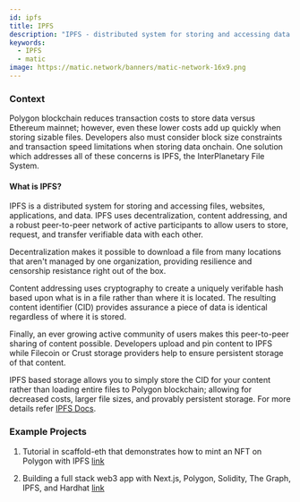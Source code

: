 ```yaml
---
id: ipfs
title: IPFS
description: "IPFS - distributed system for storing and accessing data."
keywords:
  - IPFS
  - matic
image: https://matic.network/banners/matic-network-16x9.png
---
```



### Context

Polygon blockchain reduces transaction costs to store data versus Ethereum mainnet; however, even these lower costs add up quickly when storing sizable files. Developers also must consider block size constraints and transaction speed limitations when storing data onchain. One solution which addresses all of these concerns is IPFS, the InterPlanetary File System.&#x20;

#### What is IPFS?&#x20;

IPFS is a distributed system for storing and accessing files, websites, applications, and data. IPFS uses decentralization, content addressing, and a robust peer-to-peer network of active participants to allow users to store, request, and transfer verifiable data with each other. 

Decentralization makes it possible to download a file from many locations that aren't managed by one organization, providing resilience and censorship resistance right out of the box.  

Content addressing uses cryptography to create a uniquely verifable hash based upon what is in a file rather than where it is located. The resulting content identifier (CID) provides assurance a piece of data is identical regardless of where it is stored.

Finally, an ever growing active community of users makes this peer-to-peer sharing of content possible. Developers upload and pin content to IPFS while Filecoin or Crust storage providers help to ensure persistent storage of that content. 


IPFS based storage allows you to simply store the CID for your content rather than loading entire files to Polygon blockchain; allowing for decreased costs, larger file sizes, and provably persistent storage. For more details refer [IPFS Docs](https://docs.ipfs.io/). &#x20;

### Example Projects

 1)  Tutorial in scaffold-eth that demonstrates how to mint an NFT on Polygon with IPFS [link](https://github.com/scaffold-eth/scaffold-eth/tree/simple-nft-example)

 2) Building a full stack web3 app with Next.js, Polygon, Solidity, The Graph, IPFS, and Hardhat [link](https://dev.to/dabit3/the-complete-guide-to-full-stack-web3-development-4g74)
